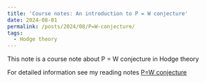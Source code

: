 ```yaml
---
title: 'Course notes: An introduction to P = W conjecture'
date: 2024-08-01
permalink: /posts/2024/08/P=W-conjecture/
tags:
  - Hodge theory
---
```


This note is a course note about P = W conjecture in Hodge theory

For detailed information see my reading notes [P=W conjecture](https://yilimath.github.io/files/Hodge/PWconjecture.pdf)